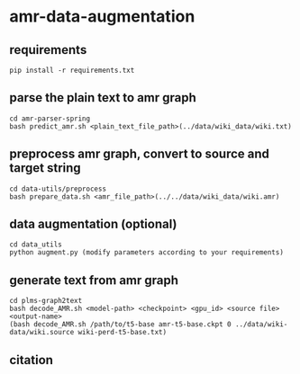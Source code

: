# amr-data-augmentation
## requirements 
```
pip install -r requirements.txt
```

## parse the plain text to amr graph
```
cd amr-parser-spring
bash predict_amr.sh <plain_text_file_path>(../data/wiki_data/wiki.txt)
```
## preprocess amr graph, convert to source and target string
```
cd data-utils/preprocess
bash prepare_data.sh <amr_file_path>(../../data/wiki_data/wiki.amr)
```
## data augmentation (optional)
```
cd data_utils
python augment.py (modify parameters according to your requirements)
```
## generate text from amr graph
```
cd plms-graph2text
bash decode_AMR.sh <model-path> <checkpoint> <gpu_id> <source file> <output-name>
(bash decode_AMR.sh /path/to/t5-base amr-t5-base.ckpt 0 ../data/wiki-data/wiki.source wiki-perd-t5-base.txt)
```

## citation
